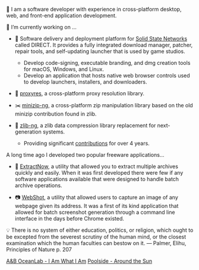 👋 I am a software developer with experience in cross-platform desktop, web, and front-end application development.

🔭 I’m currently working on ...
  - 📌 Software delivery and deployment platform for [Solid State Networks](https://www.solidstatenetworks.com/) called DIRECT. It provides a fully integrated download manager, patcher, repair tools, and self-updating launcher that is used by game studios.
  
    - Develop code-signing, executable branding, and dmg creation tools for macOS, Windows, and Linux.
    - Develop an application that hosts native web browser controls used to develop launchers, installers, and downloaders.
    
  - 🥨 [proxyres](https://github.com/nmoinvaz/proxyres), a cross-platform proxy resolution library.
    
  - ✂️ [minizip-ng](https://github.com/zlib-ng/minizip-ng), a cross-platform zip manipulation library based on the old minizip contribution found in zlib.

  - 💉 [zlib-ng](https://github.com/zlib-ng/zlib-ng), a zlib data compression library replacement for next-generation systems. 

    - Providing significant [contributions](https://github.com/zlib-ng/zlib-ng/pulls?q=is%3Apr+author%3Anmoinvaz+) for over 4 years. 
  
A long time ago I developed two popular freeware applications...
- 🔌 [ExtractNow](https://www.extractnow.com/), a utility that allowed you to extract multiple archives quickly and easily. When it was first developed there were few if any software applications available that were designed to handle batch archive operations.

- 📷 [WebShot](https://www.websitescreenshots.com/), a utility that allowed users to capture an image of any webpage given its address. It was a first of its kind application that allowed for batch screenshot generation through a command line interface in the days before Chrome existed.

💡 There is no system of either education, politics, or religion, which ought to be excepted from the severest scrutiny of the human mind, or the closest examination which the human faculties can bestow on it. — Palmer, Elihu, Principles of Nature p. 207

[A&B OceanLab - I Am What I Am](https://www.youtube.com/watch?v=KKyYgYq4MtE)
[Poolside - Around the Sun](https://www.youtube.com/watch?v=rmqnS9R-KOw)
